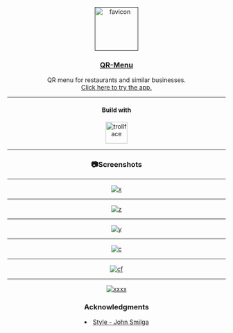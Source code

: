 <div align="center">
  <a href="">
  <img src="https://i.ibb.co/x73XvFk/menu.png" height="100px" alt="favicon" border="0" />
  <a href=""><h3>QR-Menu</h3></a>
  </a>

  <p align="center">
   QR menu for restaurants and similar businesses.<br>
   <a href="https://qrmenu-tarkbzc.netlify.app/">Click here to try the app.</a>
  <hr/>
  <h4 align="center">Build with</h4>
   <img src="https://cdn.icon-icons.com/icons2/2699/PNG/512/reactjs_logo_icon_170805.png" height="50px" alt="trollface" border="0" />
   <hr/>
  </p>
  <h3>📷Screenshots</h3>
  <hr/>
  
<a href="https://ibb.co/kSFR3gN"><img src="https://i.ibb.co/tJ57ZMV/x.jpg" alt="x" border="0" /></a>
<hr/>
<a href="https://ibb.co/qY3ZZqR"><img src="https://i.ibb.co/4RnQQvj/z.jpg" alt="z" border="0" /></a>
<hr/>
<a href="https://ibb.co/Sc5BCXX"><img src="https://i.ibb.co/QkpMwFF/y.jpg" alt="y" border="0" /></a><hr/>
<a href="https://imgbb.com/"><img src="https://i.ibb.co/0hCFD0L/c.jpg" alt="c" border="0" /></a><hr/>
<a href="https://ibb.co/brNfs7n"><img src="https://i.ibb.co/4j4Q8Jx/cf.jpg" alt="cf" border="0" /></a><hr/>
<a href="https://ibb.co/r3PV913"><img src="https://i.ibb.co/C6dfLT6/xxxx.jpg" alt="xxxx" border="0" /></a>
<br>
<h3>Acknowledgments</h3>
<li><a href="https://www.vanillajavascriptprojects.com/">Style - John Smilga</a></li>
</div>
